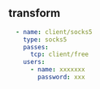 ## transform

```yaml
  - name: client/socks5
    type: socks5
    passes:
      tcp: client/free
    users: 
      - name: xxxxxxx
        password: xxx
```
